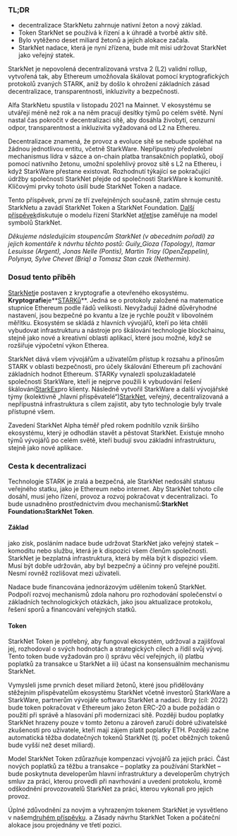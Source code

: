 ### TL;DR

* decentralizace StarkNetu zahrnuje nativní žeton a nový základ.
* Token StarkNet se používá k řízení a k úhradě a tvorbě aktiv sítě.
* Bylo vytěženo deset miliard žetonů a jejich alokace začala.
* StarkNet nadace, která je nyní zřízena, bude mít misi udržovat StarkNet jako veřejný statek.

StarkNet je nepovolená decentralizovaná vrstva 2 (L2) validní rollup, vytvořená tak, aby Ethereum umožňovala škálovat pomocí kryptografických protokolů zvaných STARK, aniž by došlo k ohrožení základních zásad decentralizace, transparentnosti, inkluzivity a bezpečnosti.

Alfa StarkNetu spustila v listopadu 2021 na Mainnet. V ekosystému se utvářejí méně než rok a na něm pracují desítky týmů po celém světě. Nyní nastal čas pokročit v decentralizaci sítě, aby dosáhla živobytí, cenzurní odpor, transparentnost a inkluzivita vyžadovaná od L2 na Ethereu.

Decentralizace znamená, že provoz a evoluce sítě se nebude spoléhat na žádnou jednotlivou entitu, včetně StarkWare. Nepřípustný předvolební mechanismus lídra v sázce a on-chain platba transakčních poplatků, obojí pomocí nativního žetonu, umožní spolehlivý provoz sítě s L2 na Ethereu, i když StarkWare přestane existovat. Rozhodnutí týkající se pokračující údržby společnosti StarkNet přejde od společnosti StarkWare k komunitě. Klíčovými prvky tohoto úsilí bude StarkNet Token a nadace.

Tento příspěvek, první ze tří zveřejněných současně, zatím shrnuje cestu StarkNetu a zavádí StarkNet Token a StarkNet Foundation. [Další příspěvek](https://medium.com/@starkware/part-2-a-decentralization-and-governance-proposal-for-starknet-23e335645778)diskutuje o modelu řízení StarkNet a[třetí](https://medium.com/@starkware/part-3-starknet-token-design-5cc17af066c6)se zaměřuje na model symbolů StarkNet.

*Děkujeme následujícím stoupencům StarkNet (v abecedním pořadí) za jejich komentáře k návrhu těchto postů: Guily_Gioza (Topology), Itamar Lesuisse (Argent), Jonas Nelle (Pontis), Martin Triay (OpenZeppelin), Polynya, Sylve Chevet (Briq) a Tomasz Stan<unk> czak (Nethermin).*

### Dosud tento příběh

[StarkNet](https://starknet.io/)je postaven z kryptografie a otevřeného ekosystému. **Kryptografie**je**[STARKů](https://eprint.iacr.org/2018/046.pdf)**. Jedná se o protokoly založené na matematice stupnice Ethereum podle řádů velikosti. Nevyžadují žádné důvěryhodné nastavení, jsou bezpečné po kvantu a lze je rychle použít v libovolném měřítku. Ekosystém se skládá z hlavních vývojářů, kteří po léta chtěli vybudovat infrastrukturu a nástroje pro škálování technologie blockchainu, stejně jako nové a kreativní oblasti aplikací, které jsou možné, když se rozšiřuje výpočetní výkon Etherea.

StarkNet dává všem vývojářům a uživatelům přístup k rozsahu a přínosům STARK v oblasti bezpečnosti, pro účely škálování Ethereum při zachování základních hodnot Ethereum. STARKy vynalezli spoluzakladatelé společnosti StarkWare, kteří je nejprve použili k vybudování řešení škálování[StarkEx](https://starkware.co/starkex/)pro klienty. Následně vytvořil StarkWare a další vývojářské týmy (kolektivně „hlavní přispěvatelé“)[StarkNet](https://starkware.co/starknet/), veřejný, decentralizovaná a nepřípustná infrastruktura s cílem zajistit, aby tyto technologie byly trvale přístupné všem.

Zavedení StarkNet Alpha téměř před rokem podnítilo vznik širšího ekosystému, který je odhodlán stavět a pěstovat StarkNet. Existuje mnoho týmů vývojářů po celém světě, kteří budují svou základní infrastrukturu, stejně jako nové aplikace.

### **Cesta k decentralizaci**

Technologie STARK je zralá a bezpečná, ale StarkNet nedosáhl statusu veřejného statku, jako je Ethereum nebo internet. Aby StarkNet tohoto cíle dosáhl, musí jeho řízení, provoz a rozvoj pokračovat v decentralizaci. To bude usnadněno prostřednictvím dvou mechanismů:**StarkNet Foundation**a**StarkNet Token**.

#### Základ

jako zisk, posláním nadace bude udržovat StarkNet jako veřejný statek – komoditu nebo službu, která je k dispozici všem členům společnosti. StarkNet je bezplatná infrastruktura, která by měla být k dispozici všem. Musí být dobře udržován, aby byl bezpečný a účinný pro veřejné použití. Nesmí rovněž rozlišovat mezi uživateli.

Nadace bude financována jednorázovým udělením tokenů StarkNet. Podpoří rozvoj mechanismů zdola nahoru pro rozhodování společenství o základních technologických otázkách, jako jsou aktualizace protokolu, řešení sporů a financování veřejných statků.

#### Token

StarkNet Token je potřebný, aby fungoval ekosystém, udržoval a zajišťoval jej, rozhodoval o svých hodnotách a strategických cílech a řídil svůj vývoj. Tento token bude vyžadován pro i) správu věcí veřejných, ii) platbu poplatků za transakce u StarkNet a iii) účast na konsensuálním mechanismu StarkNet.

Vymysleli jsme prvních deset miliard žetonů, které jsou přidělovány stěžejním přispěvatelům ekosystému StarkNet včetně investorů StarkWare a StarkWare, partnerům vývojáře softwaru StarkNet a nadaci. Brzy (cíl: 2022) bude token pokračovat v Ethereum jako žeton ERC-20 a bude požádán o použití při správě a hlasování při modernizaci sítě. Později budou poplatky StarkNet hrazeny pouze v tomto žetonu a zároveň zaručí dobré uživatelské zkušenosti pro uživatele, kteří mají zájem platit poplatky ETH. Později začne automatická těžba dodatečných tokenů StarkNet (tj. počet oběžných tokenů bude vyšší než deset miliard).

Model StarkNet Token zdůrazňuje kompenzaci vývojářů za jejich práci. Část nových poplatků za těžbu a transakce – poplatky za používání StarkNet – bude poskytnuta developerům hlavní infrastruktury a developerům chytrých smluv za práci, kterou provedli při navrhování a uvedení protokolu, kromě odškodnění provozovatelů StarkNet za práci, kterou vykonali pro jejich provoz.

Úplné zdůvodnění za novým a vyhrazeným tokenem StarkNet je vysvětleno v našem[druhém příspěvku](https://medium.com/@starkware/part-2-a-decentralization-and-governance-proposal-for-starknet-23e335645778). a Zásady návrhu StarkNet Token a počáteční alokace jsou projednány ve třetí pozici[](https://medium.com/@starkware/part-3-starknet-token-design-5cc17af066c6).